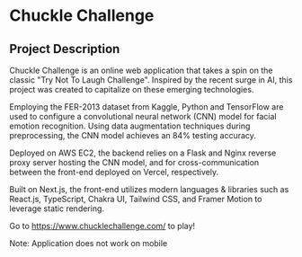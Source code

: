 # Chuckle Challenge

## Project Description

Chuckle Challenge is an online web application that takes a spin on the classic "Try Not To Laugh Challenge".
Inspired by the recent surge in AI, this project was created to capitalize on these emerging technologies.

Employing the FER-2013 dataset from Kaggle, Python and TensorFlow are used to configure a convolutional neural network (CNN) model for facial emotion recognition. Using data augmentation techniques during preprocessing, the CNN model achieves an 84% testing accuracy.

Deployed on AWS EC2, the backend relies on a Flask and Nginx reverse proxy server hosting the CNN model, and for cross-communication between the front-end deployed on Vercel, respectively.

Built on Next.js, the front-end utilizes modern languages & libraries such as React.js, TypeScript, Chakra UI, Tailwind CSS, and Framer Motion to leverage static rendering.

Go to https://www.chucklechallenge.com/ to play!

Note: Application does not work on mobile
